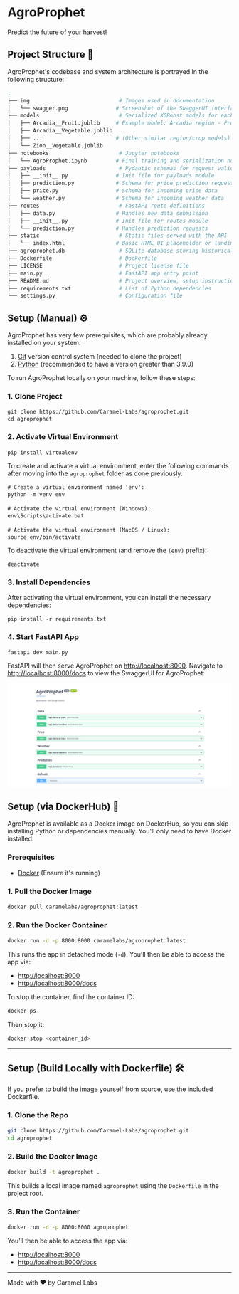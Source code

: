 # AgroProphet

Predict the future of your harvest!

## Project Structure 🌲

AgroProphet's codebase and system architecture is portrayed in the following structure:


```sh
.
├── img                            # Images used in documentation
│   └── swagger.png               # Screenshot of the SwaggerUI interface
├── models                         # Serialized XGBoost models for each region and crop type
│   ├── Arcadia__Fruit.joblib     # Example model: Arcadia region - Fruit prices
│   ├── Arcadia__Vegetable.joblib
│   ├── ...                       # (Other similar region/crop models)
│   └── Zion__Vegetable.joblib
├── notebooks                      # Jupyter notebooks
│   └── AgroProphet.ipynb         # Final training and serialization notebook
├── payloads                       # Pydantic schemas for request validation
│   ├── __init__.py               # Init file for payloads module
│   ├── prediction.py             # Schema for price prediction requests
│   ├── price.py                  # Schema for incoming price data
│   └── weather.py                # Schema for incoming weather data
├── routes                         # FastAPI route definitions
│   ├── data.py                   # Handles new data submission
│   ├── __init__.py               # Init file for routes module
│   └── prediction.py             # Handles prediction requests
├── static                         # Static files served with the API
│   └── index.html                # Basic HTML UI placeholder or landing page
├── agroprophet.db                 # SQLite database storing historical and predicted prices
├── Dockerfile                     # Dockerfile
├── LICENSE                        # Project license file
├── main.py                        # FastAPI app entry point
├── README.md                      # Project overview, setup instructions, and usage guide
├── requirements.txt               # List of Python dependencies
└── settings.py                    # Configuration file

```

## Setup (Manual) ⚙️

AgroProphet has very few prerequisites, which are probably already installed on your system:

1. [Git](https://git-scm.com/) version control system (needed to clone the project)
2. [Python](https://www.python.org/) (recommended to have a version greater than 3.9.0)

To run AgroProphet locally on your machine, follow these steps:

### 1. Clone Project


```shell
git clone https://github.com/Caramel-Labs/agroprophet.git
cd agroprophet
```

### 2. Activate Virtual Environment


```shell
pip install virtualenv
```

To create and activate a virtual environment, enter the following commands after moving into the `agroprophet` folder as done previously:

```shell
# Create a virtual environment named 'env':
python -m venv env

# Activate the virtual environment (Windows):
env\Scripts\activate.bat

# Activate the virtual environment (MacOS / Linux):
source env/bin/activate
```

To deactivate the virtual environment (and remove the `(env)` prefix):

```shell
deactivate
```

### 3. Install Dependencies

After activating the virtual environment, you can install the necessary dependencies:

```shell
pip install -r requirements.txt
```

### 4. Start FastAPI App


```shell
fastapi dev main.py
```

FastAPI will then serve AgroProphet on [http://localhost:8000](http://localhost:8000). Navigate to [http://localhost:8000/docs](http://localhost:8000/docs) to view the SwaggerUI for AgroProphet:

![](img/swagger.png)

## Setup (via DockerHub) 🐳

AgroProphet is available as a Docker image on DockerHub, so you can skip installing Python or dependencies manually. You'll only need to have Docker installed.

### Prerequisites

- [Docker](https://www.docker.com/products/docker-desktop/) (Ensure it's running)

### 1. Pull the Docker Image

```bash
docker pull caramelabs/agroprophet:latest
```

### 2. Run the Docker Container

```bash
docker run -d -p 8000:8000 caramelabs/agroprophet:latest
```

This runs the app in detached mode (`-d`). You’ll then be able to access the app via:

- [http://localhost:8000](http://localhost:8000)  
- [http://localhost:8000/docs](http://localhost:8000/docs)

To stop the container, find the container ID:

```bash
docker ps
```

Then stop it:

```bash
docker stop <container_id>
```

---

## Setup (Build Locally with Dockerfile) 🛠️

If you prefer to build the image yourself from source, use the included Dockerfile.

### 1. Clone the Repo

```bash
git clone https://github.com/Caramel-Labs/agroprophet.git
cd agroprophet
```

### 2. Build the Docker Image

```bash
docker build -t agroprophet .
```

This builds a local image named `agroprophet` using the `Dockerfile` in the project root.

### 3. Run the Container

```bash
docker run -d -p 8000:8000 agroprophet
```

You’ll then be able to access the app via:

- [http://localhost:8000](http://localhost:8000)  
- [http://localhost:8000/docs](http://localhost:8000/docs)

---

Made with ❤️ by Caramel Labs
